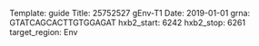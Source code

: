 Template: guide
Title: 25752527 gEnv-T1
Date: 2019-01-01
grna: GTATCAGCACTTGTGGAGAT
hxb2_start: 6242
hxb2_stop: 6261
target_region: Env
